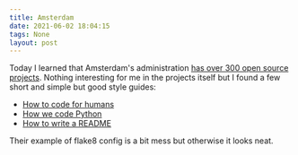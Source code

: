 ```yaml
---
title: Amsterdam
date: 2021-06-02 18:04:15
tags: None
layout: post
---
```


Today I learned that Amsterdam's administration [has over 300 open source projects](https://github.com/Amsterdam). Nothing interesting for me in the projects itself but I found a few short and simple but good style guides:

+ [How to code for humans](https://amsterdam.github.io/guides/code-for-humans/)
+ [How we code Python](https://amsterdam.github.io/guides/style-guide-python/) 
+ [How to write a README](https://amsterdam.github.io/guides/write-a-readme/) 

Their example of flake8 config is a bit mess but otherwise it looks neat.
